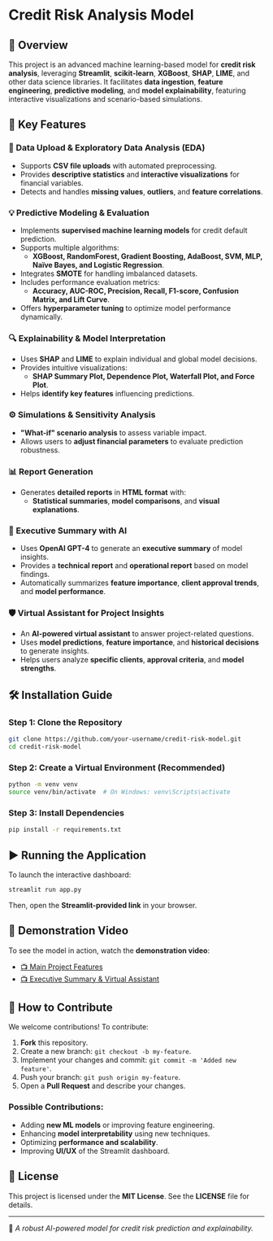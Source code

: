# Credit Risk Analysis Model

## 📌 Overview

This project is an advanced machine learning-based model for **credit risk analysis**, leveraging **Streamlit**, **scikit-learn**, **XGBoost**, **SHAP**, **LIME**, and other data science libraries. It facilitates **data ingestion**, **feature engineering**, **predictive modeling**, and **model explainability**, featuring interactive visualizations and scenario-based simulations.

## 🚀 Key Features

### 📂 Data Upload & Exploratory Data Analysis (EDA)
- Supports **CSV file uploads** with automated preprocessing.
- Provides **descriptive statistics** and **interactive visualizations** for financial variables.
- Detects and handles **missing values**, **outliers**, and **feature correlations**.

### 💡 Predictive Modeling & Evaluation
- Implements **supervised machine learning models** for credit default prediction.
- Supports multiple algorithms:
  - **XGBoost, RandomForest, Gradient Boosting, AdaBoost, SVM, MLP, Naïve Bayes, and Logistic Regression**.
- Integrates **SMOTE** for handling imbalanced datasets.
- Includes performance evaluation metrics:
  - **Accuracy, AUC-ROC, Precision, Recall, F1-score, Confusion Matrix, and Lift Curve**.
- Offers **hyperparameter tuning** to optimize model performance dynamically.

### 🔍 Explainability & Model Interpretation
- Uses **SHAP** and **LIME** to explain individual and global model decisions.
- Provides intuitive visualizations:
  - **SHAP Summary Plot, Dependence Plot, Waterfall Plot, and Force Plot**.
- Helps **identify key features** influencing predictions.

### ⚙️ Simulations & Sensitivity Analysis
- **"What-if" scenario analysis** to assess variable impact.
- Allows users to **adjust financial parameters** to evaluate prediction robustness.

### 📊 Report Generation
- Generates **detailed reports** in **HTML format** with:
  - **Statistical summaries**, **model comparisons**, and **visual explanations**.

### 🧠 Executive Summary with AI
- Uses **OpenAI GPT-4** to generate an **executive summary** of model insights.
- Provides a **technical report** and **operational report** based on model findings.
- Automatically summarizes **feature importance**, **client approval trends**, and **model performance**.

### 🛡️ Virtual Assistant for Project Insights
- An **AI-powered virtual assistant** to answer project-related questions.
- Uses **model predictions**, **feature importance**, and **historical decisions** to generate insights.
- Helps users analyze **specific clients**, **approval criteria**, and **model strengths**.

## 🛠️ Installation Guide

### Step 1: Clone the Repository
```sh
git clone https://github.com/your-username/credit-risk-model.git
cd credit-risk-model
```

### Step 2: Create a Virtual Environment (Recommended)
```sh
python -m venv venv
source venv/bin/activate  # On Windows: venv\Scripts\activate
```

### Step 3: Install Dependencies
```sh
pip install -r requirements.txt
```

## ▶️ Running the Application

To launch the interactive dashboard:
```sh
streamlit run app.py
```
Then, open the **Streamlit-provided link** in your browser.

## 🎥 Demonstration Video
To see the model in action, watch the **demonstration video**:
- [📺 Main Project Features](https://drive.google.com/file/d/1JUnzbx6KcSLbteSLVEbOgtbZjiHxFOS8/view?usp=share_link)
- [📺 Executive Summary & Virtual Assistant](https://drive.google.com/file/d/1CYCaKSVsauw9BwV9khUtp1YhgHe9K_Uz/view?usp=sharing)

## 🤝 How to Contribute

We welcome contributions! To contribute:
1. **Fork** this repository.
2. Create a new branch: `git checkout -b my-feature`.
3. Implement your changes and commit: `git commit -m 'Added new feature'`.
4. Push your branch: `git push origin my-feature`.
5. Open a **Pull Request** and describe your changes.

### Possible Contributions:
- Adding **new ML models** or improving feature engineering.
- Enhancing **model interpretability** using new techniques.
- Optimizing **performance and scalability**.
- Improving **UI/UX** of the Streamlit dashboard.

## 📜 License

This project is licensed under the **MIT License**. See the **LICENSE** file for details.

---

📌 *A robust AI-powered model for credit risk prediction and explainability.*
